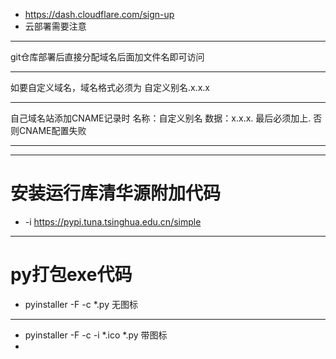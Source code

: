 * https://dash.cloudflare.com/sign-up
* 云部署需要注意
*************************
git仓库部署后直接分配域名后面加文件名即可访问
*************************
如要自定义域名，域名格式必须为 自定义别名.x.x.x
*************************
自己域名站添加CNAME记录时 名称：自定义别名 数据：x.x.x. 最后必须加上. 否则CNAME配置失败
*************************

*************************
# 安装运行库清华源附加代码
 *  -i https://pypi.tuna.tsinghua.edu.cn/simple

*************************
 # py打包exe代码
* pyinstaller -F -c *.py   无图标
*************************
* pyinstaller -F -c -i *.ico *.py   带图标
* 
